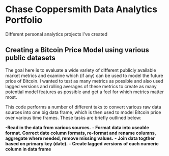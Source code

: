 # Chase Coppersmith Data Analytics Portfolio
Different personal analytics projects I've created

## Creating a Bitcoin Price Model using various public datasets
The goal here is to evaluate a wide variety of different publicly available market metrics and examine which (if any) can be used to model the future price
of Bitcoin. I wanted to test as many metrics as possible and also used lagged versions and rolling averages of these metrics to create as many potential 
model features as possible and get a feel for which metrics matter most.

This code performs a number of different taks to convert various raw data sources into one big data frame, which is then used to model Bitcoin price over
various time frames. These tasks are briefly outlined below:

**-Read in the data from various sources.**
**- Format data into useable format. Correct date column formats, re-format and rename columns, aggregate where needed, remove missing values.**
**- Join data togther based on primary key (date).**
**- Create lagged versions of each numeric column in data frame**

